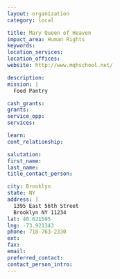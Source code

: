 ```yaml
---
layout: organization
category: local

title: Mary Queen of Heaven
impact_area: Human Rights
keywords: 
location_services: 
location_offices: 
website: http://www.mqhschool.net/

description: 
mission: |
  Food Pantry

cash_grants: 
grants: 
service_opp: 
services: 

learn: 
cont_relationship: 

salutation: 
first_name: 
last_name: 
title_contact_person: 

city: Brooklyn
state: NY
address: |
  1395 East 56th Street     
  Brooklyn NY 11234
lat: 40.621595
lng: -73.921343
phone: 718-763-2330
ext: 
fax: 
email: 
preferred_contact: 
contact_person_intro: 
---
```

